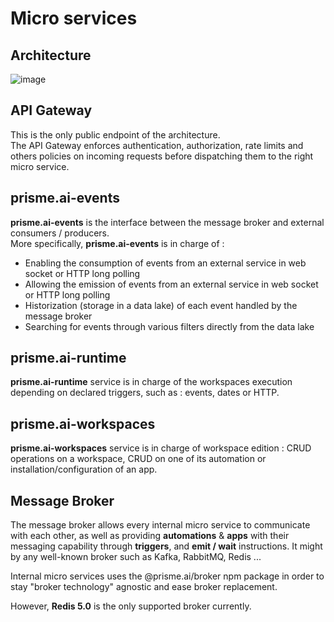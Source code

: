 # Micro services

## Architecture

![image](/assets/images/architecture/microservices.png)

## API Gateway

This is the only public endpoint of the architecture.  
The API Gateway enforces authentication, authorization, rate limits and others policies on incoming requests before dispatching them to the right micro service.

## prisme.ai-events

**prisme.ai-events** is the interface between the message broker and external consumers / producers.  
More specifically, **prisme.ai-events** is in charge of :

- Enabling the consumption of events from an external service in web socket or HTTP long polling
- Allowing the emission of events from an external service in web socket or HTTP long polling
- Historization (storage in a data lake) of each event handled by the message broker
- Searching for events through various filters directly from the data lake

## prisme.ai-runtime

**prisme.ai-runtime** service is in charge of the workspaces execution depending on declared triggers, such as : events, dates or HTTP.

## prisme.ai-workspaces

**prisme.ai-workspaces** service is in charge of workspace edition : CRUD operations on a workspace, CRUD on one of its automation or installation/configuration of an app.

## Message Broker

The message broker allows every internal micro service to communicate with each other, as well as providing **automations** & **apps** with their messaging capability through **triggers**, and **emit / wait** instructions.
It might by any well-known broker such as Kafka, RabbitMQ, Redis ...

Internal micro services uses the @prisme.ai/broker npm package in order to stay "broker
technology" agnostic and ease broker replacement.

However, **Redis 5.0** is the only supported broker currently.
